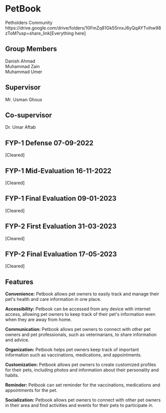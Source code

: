 <h1>PetBook</h1>
Petholders Community<br>
https://drive.google.com/drive/folders/10FmZq81Gk55rnxJ6yQqAYTvihw98zToM?usp=share_link[Everything here]

<h2>Group Members</h2>
Danish Ahmad<br>
Muhammad Zain<br>
Muhammad Umer<br>

<h2>Supervisor</h2>
Mr. Usman Ghous
<h2>Co-supervisor</h2>
Dr. Umar Aftab
<h2>FYP-1 Defense 07-09-2022</h2> [Cleared]
<h2>FYP-1 Mid-Evaluation  16-11-2022</h2> [Cleared]
<h2>FYP-1 Final Evaluation 09-01-2023</h2> [Cleared]
<h2>FYP-2 First Evaluation 31-03-2023</h2> [Cleared]
<h2>FYP-2 Final Evaluation 17-05-2023</h2> [Cleared]

<h2>Features</h2>

**Convenience:** Petbook allows pet owners to easily track and manage their pet's health and care information in one place.

**Accessibility:** Petbook can be accessed from any device with internet access, allowing pet owners to keep track of their pet's information even when they are away from home.

**Communication:** Petbook allows pet owners to connect with other pet owners and pet professionals, such as veterinarians, to share information and advice.

**Organization:** Petbook helps pet owners keep track of important information such as vaccinations, medications, and appointments.

**Customization:** Petbook allows pet owners to create customized profiles for their pets, including photos and information about their personality and habits.

**Reminder:** Petbook can set reminder for the vaccinations, medications and appointments for the pet.

**Socialization:** Petbook allows pet owners to connect with other pet owners in their area and find activities and events for their pets to participate in.
